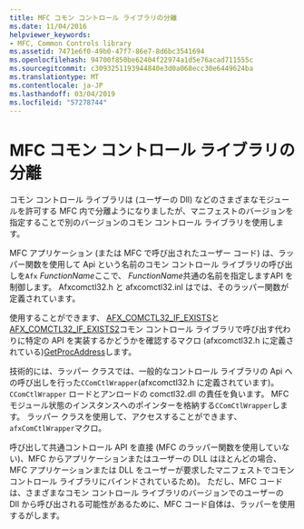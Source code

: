 ```yaml
---
title: MFC コモン コントロール ライブラリの分離
ms.date: 11/04/2016
helpviewer_keywords:
- MFC, Common Controls library
ms.assetid: 7471e6f0-49b0-47f7-86e7-8d6bc3541694
ms.openlocfilehash: 94700f850be62404f22974a1d5e76acad711555c
ms.sourcegitcommit: c3093251193944840e3d0a068ecc30e6449624ba
ms.translationtype: MT
ms.contentlocale: ja-JP
ms.lasthandoff: 03/04/2019
ms.locfileid: "57278744"
---
```

# <a name="isolation-of-the-mfc-common-controls-library"></a>MFC コモン コントロール ライブラリの分離

コモン コントロール ライブラリは (ユーザーの Dll) などのさまざまなモジュールを許可する MFC 内で分離ようになりましたが、マニフェストのバージョンを指定することで別のバージョンのコモン コントロール ライブラリを使用します。

MFC アプリケーション (または MFC で呼び出されたユーザー コード) は、ラッパー関数を使用して Api という名前のコモン コントロール ライブラリの呼び出しを`Afx` *FunctionName*ここで、 *FunctionName*共通の名前を指定しますAPI を制御します。 Afxcomctl32.h と afxcomctl32.inl はでは、そのラッパー関数が定義されています。

使用することができます、 [AFX_COMCTL32_IF_EXISTS](reference/run-time-object-model-services.md#afx_comctl32_if_exists)と[AFX_COMCTL32_IF_EXISTS2](reference/run-time-object-model-services.md#afx_comctl32_if_exists2)コモン コントロール ライブラリで呼び出す代わりに特定の API を実装するかどうかを確認するマクロ (afxcomctl32.h に定義されている)[GetProcAddress](../build/getprocaddress.md)します。

技術的には、ラッパー クラスでは、一般的なコントロール ライブラリの Api への呼び出しを行った`CComCtlWrapper`(afxcomctl32.h に定義されています)。 `CComCtlWrapper` ロードとアンロードの comctl32.dll の責任を負います。 MFC モジュール状態のインスタンスへのポインターを格納する`CComCtlWrapper`します。 ラッパー クラスを使用して、アクセスすることができます、`afxComCtlWrapper`マクロ。

呼び出して共通コントロール API を直接 (MFC のラッパー関数を使用していない)、MFC からアプリケーションまたはユーザーの DLL はほとんどの場合、MFC アプリケーションまたは DLL をユーザーが要求したマニフェストでコモン コントロール ライブラリにバインドされているため)。 ただし、MFC コードは、さまざまなコモン コントロール ライブラリのバージョンでのユーザーの Dll から呼び出される可能性があるために、MFC コード自体は、ラッパーを使用するがします。
